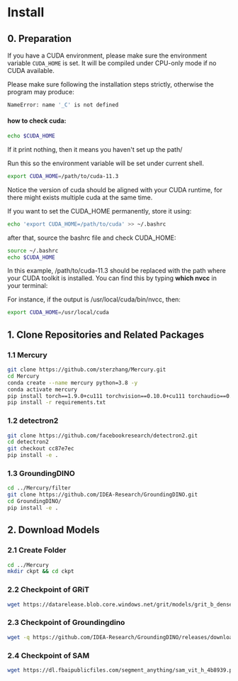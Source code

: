 # Install

## 0. Preparation
If you have a CUDA environment, please make sure the environment variable `CUDA_HOME` is set. It will be compiled under CPU-only mode if no CUDA available.

Please make sure following the installation steps strictly, otherwise the program may produce: 
```bash
NameError: name '_C' is not defined
```

#### how to check cuda:
```bash
echo $CUDA_HOME
```
If it print nothing, then it means you haven't set up the path/

Run this so the environment variable will be set under current shell. 
```bash
export CUDA_HOME=/path/to/cuda-11.3
```

Notice the version of cuda should be aligned with your CUDA runtime, for there might exists multiple cuda at the same time. 

If you want to set the CUDA_HOME permanently, store it using:

```bash
echo 'export CUDA_HOME=/path/to/cuda' >> ~/.bashrc
```
after that, source the bashrc file and check CUDA_HOME:
```bash
source ~/.bashrc
echo $CUDA_HOME
```

In this example, /path/to/cuda-11.3 should be replaced with the path where your CUDA toolkit is installed. You can find this by typing **which nvcc** in your terminal:

For instance, 
if the output is /usr/local/cuda/bin/nvcc, then:
```bash
export CUDA_HOME=/usr/local/cuda
```

## 1. Clone Repositories and Related Packages
### 1.1 Mercury
```bash
git clone https://github.com/sterzhang/Mercury.git
cd Mercury
conda create --name mercury python=3.8 -y
conda activate mercury
pip install torch==1.9.0+cu111 torchvision==0.10.0+cu111 torchaudio==0.9.0 -f https://download.pytorch.org/whl/torch_stable.html
pip install -r requirements.txt
```
### 1.2 detectron2
```bash
git clone https://github.com/facebookresearch/detectron2.git
cd detectron2
git checkout cc87e7ec
pip install -e .
```
### 1.3 GroundingDINO
```bash
cd ../Mercury/filter
git clone https://github.com/IDEA-Research/GroundingDINO.git
cd GroundingDINO/
pip install -e .
```

## 2. Download Models
### 2.1 Create Folder
```bash
cd ../Mercury
mkdir ckpt && cd ckpt
```
### 2.2 Checkpoint of GRiT
```bash
wget https://datarelease.blob.core.windows.net/grit/models/grit_b_densecap_objectdet.pth
```
### 2.3 Checkpoint of Groundingdino
```bash
wget -q https://github.com/IDEA-Research/GroundingDINO/releases/download/v0.1.0-alpha/groundingdino_swint_ogc.pth
```
### 2.4 Checkpoint of SAM
```bash
wget https://dl.fbaipublicfiles.com/segment_anything/sam_vit_h_4b8939.pth
```


